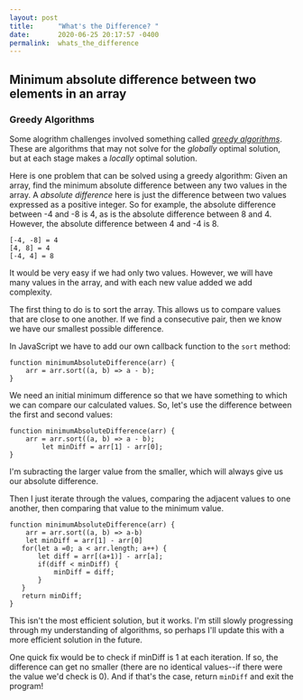 ```yaml
---
layout: post
title:      "What's the Difference? "
date:       2020-06-25 20:17:57 -0400
permalink:  whats_the_difference
---
```


## Minimum absolute difference between two elements in an array 

### Greedy Algorithms 

Some alogrithm challenges involved something called [*greedy algorithms*](https://en.wikipedia.org/wiki/Greedy_algorithm).  These are algorithms that may not solve for the *globally* optimal solution, but at each stage makes a *locally* optimal solution. 

Here is one problem that can be solved using a greedy algorithm: 
Given an array, find the minimum absolute difference between any two values in the array. 
A *absolute difference* here is just the difference between two values expressed as a positive integer. So for example, the absolute difference between -4 and -8 is 4, as is the absolute difference between 8 and 4. However, the absolute difference between 4 and -4 is 8. 
```
[-4, -8] = 4
[4, 8] = 4
[-4, 4] = 8
```

It would be very easy if we had only two values. However, we will have many values in the array, and with each new value added we add complexity. 

The first thing to do is to sort the array. This allows us to compare values that are close to one another. If we find a consecutive pair, then we know we have our smallest possible difference. 

In JavaScript we have to add our own callback function to the `sort` method:

```
function minimumAbsoluteDifference(arr) {
    arr = arr.sort((a, b) => a - b);
}
```

We need an initial minimum difference so that we have something to which we can compare our calculated values. So, let's use the difference between the first and second values:

```
function minimumAbsoluteDifference(arr) {
    arr = arr.sort((a, b) => a - b);
		let minDiff = arr[1] - arr[0];
}
```

I'm subracting the larger value from the smaller, which will always give us our absolute difference. 

Then I just iterate through the values, comparing the adjacent values to one another, then comparing that value to the minimum value. 

```
function minimumAbsoluteDifference(arr) {
    arr = arr.sort((a, b) => a-b) 
    let minDiff = arr[1] - arr[0]
   for(let a =0; a < arr.length; a++) {
       let diff = arr[(a+1)] - arr[a];
       if(diff < minDiff) {
           minDiff = diff;
       }
   }
   return minDiff;
}
```

This isn't the most efficient solution, but it works. I'm still slowly progressing through my understanding of algorithms, so perhaps I'll update this with a more efficient solution in the future. 

One quick fix would be to check if minDiff is 1 at each iteration. If so, the difference can get no smaller (there are no identical values--if there were the value we'd check is 0). And if that's the case, return `minDiff` and exit the program! 

